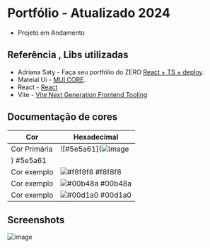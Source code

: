 # Portfólio - Atualizado 2024 

- Projeto em Andamento
## Referência , Libs utilizadas

 - Adriana Saty - Faça seu portfólio do ZERO [React + TS + deploy](https://www.youtube.com/watch?v=hdQrn18QkdY).
 - Mateial Ui - [MUI CORE](https://mui.com/material-ui/).
 - React - [React](https://react.dev/)
 - Vite - [Vite Next Generation Frontend Tooling](https://vitejs.dev/)

## Documentação de cores

| Cor               | Hexadecimal                                                |
| ----------------- | ---------------------------------------------------------------- |
| Cor Primária       | ![#5e5a61](![image](https://github.com/analuiza2102/Portfolio_Ana/assets/103043108/a1b755c5-3c51-4318-8a92-603cd321a7f9)
) #5e5a61 |
| Cor exemplo       | ![#f8f8f8](https://via.placeholder.com/10/f8f8f8?text=+) #f8f8f8 |
| Cor exemplo       | ![#00b48a](https://via.placeholder.com/10/00b48a?text=+) #00b48a |
| Cor exemplo       | ![#00d1a0](https://via.placeholder.com/10/00b48a?text=+) #00d1a0 |


## Screenshots

![image](https://github.com/analuiza2102/Portfolio_Ana/assets/103043108/9c8bc2c6-c3fd-4c20-9dd2-0e111879fd6e)
